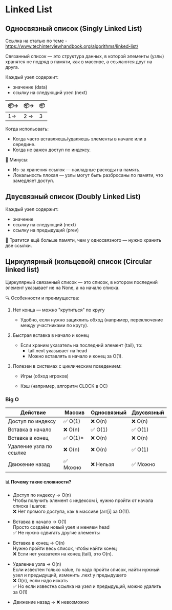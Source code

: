 # Linked List
## Односвязный список (Singly Linked List)

Ссылка на статью по теме - https://www.techinterviewhandbook.org/algorithms/linked-list/

Связанный список — это структура данных, в которой элементы (узлы) хранятся не подряд в памяти, как в массиве, а ссылаются друг на друга.

Каждый узел содержит:

* значение (data)
* ссылку на следующий узел (next)

|📦→| 📦→|📦|
|-|-|-|
|1→|2 →|3|

Когда испольовать:
* Когда часто вставляешь/удаляешь элементы в начале или в середине.
* Когда не важен доступ по индексу.

🔸 Минусы:
* Из-за хранения ссылок — накладные расходы на память.
* Локальность плохая — узлы могут быть разбросаны по памяти, что замедляет доступ.

## Двусвязный список (Doubly Linked List)

Каждый узел содержит:

* значение
* ссылку на следующий (next)
* ссылку на предыдущий (prev)

📌 Тратится ещё больше памяти, чем у односвязного — нужно хранить две ссылки.

## Циркулярный (кольцевой) список (Circular linked list)
Циркулярный связанный список — это список, в котором последний элемент указывает не на None, а на начало списка.

🔍 Особенности и преимущества:
1. Нет конца — можно "крутиться" по кругу
    * Удобно, если нужно зациклить обход (например, переключение между участниками по кругу).

2. Быстрая вставка в начало и конец
    * Если храним указатель на последний элемент (tail), то:
        * tail.next указывает на head
        * Можно вставлять в начало и конец за O(1).

3. Полезен в системах с циклическим поведением:
    * Игры (обход игроков)

    * Кэш (например, алгоритм CLOCK в ОС)

### Big O

| Действие                 | Массив      | Односвязный | Двусвязный |
|--------------------------|-------------|-------------|------------|
| Доступ по индексу        | ✅ O(1)     | ❌ O(n)     | ❌ O(n)     |
| Вставка в начало         | ❌ O(n)     | ✅ O(1)     | ✅ O(1)     |
| Вставка в конец          | ✅ O(1)*    | ❌ O(n)     | ❌ O(n)     |
| Удаление узла по ссылке  | ❌ O(n)     | ❌ O(n)     | ✅ O(1)     |
| Движение назад           | ✅ Можно    | ❌ Нельзя   | ✅ Можно    |

#### 📊 Почему такие сложности?
* Доступ по индексу → O(n)\
Чтобы получить элемент с индексом i, нужно пройти от начала списка i шагов:\
❌ Нет прямого доступа, как в массиве (arr[i] за O(1)).

* Вставка в начало → O(1)\
Просто создаём новый узел и меняем head\
✅ Не нужно сдвигать другие элементы

* Вставка в конец → O(n)\
Нужно пройти весь список, чтобы найти конец\
❌ Если нет указателя на конец (tail), это O(n).

* Удаление узла → O(n)\
Если известен только value, то надо пройти список, найти нужный узел и предыдущий, изменить .next у предыдущего\
❌ O(n), если надо искать\
✅ Но если известна ссылка на узел и предыдущий, можно удалить за O(1)

* Движение назад → ❌ невозможно